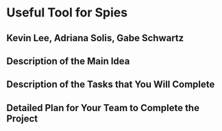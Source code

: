 # Useful Tool for Spies

## Kevin Lee, Adriana Solis, Gabe Schwartz

## Description of the Main Idea

## Description of the Tasks that You Will Complete



## Detailed Plan for Your Team to Complete the Project
